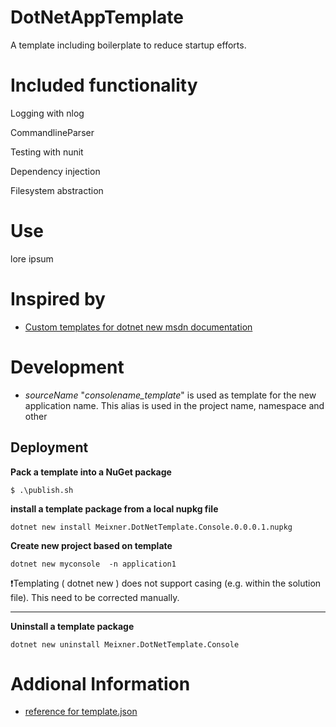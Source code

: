 # DotNetAppTemplate
A template including boilerplate to reduce startup efforts.

# Included functionality

Logging with nlog

CommandlineParser

Testing with nunit

Dependency injection

Filesystem abstraction

# Use

lore ipsum

# Inspired by

- [Custom templates for dotnet new msdn documentation](https://learn.microsoft.com/en-us/dotnet/core/tools/custom-templates)

# Development

- *sourceName* "*consolename_template*" is used as template for the new application name. This alias is used in the project name, namespace and other

## Deployment

**Pack a template into a NuGet package**

`$ .\publish.sh`

**install a template package from a local nupkg file**

`dotnet new install Meixner.DotNetTemplate.Console.0.0.0.1.nupkg`

**Create new project based on template**

`dotnet new myconsole  -n application1`

❗Templating ( dotnet new ) does not support casing (e.g. within the solution file). This need to be corrected manually.

---

**Uninstall a template package**

`dotnet new uninstall Meixner.DotNetTemplate.Console`

# Addional Information
- [reference for template.json](https://github.com/dotnet/templating/wiki/Reference-for-template.json)
